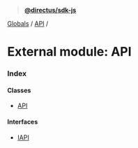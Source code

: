 > **[@directus/sdk-js](../README.md)**

[Globals](../README.md) / [API](api.md) /

# External module: API

### Index

#### Classes

* [API](../classes/api.api-1.md)

#### Interfaces

* [IAPI](../interfaces/api.iapi.md)